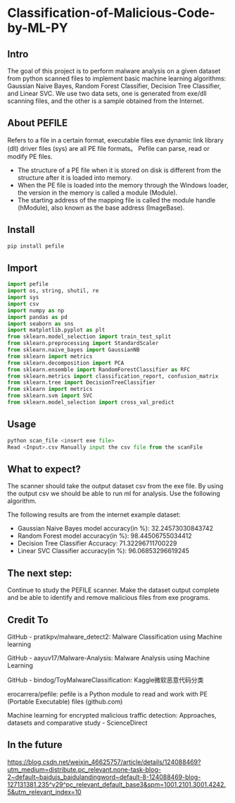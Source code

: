 # Classification-of-Malicious-Code-by-ML-PY

## Intro
The goal of this project is to perform malware analysis on a given dataset from python scanned files to implement basic machine learning algorithms: Gaussian Naive Bayes, Random Forest Classifier, Decision Tree Classifier, and Linear SVC. We use two data sets, one is generated from exe/dll scanning files, and the other is a sample obtained from the Internet.

## About PEFILE
Refers to a file in a certain format, executable files exe dynamic link library (dll) driver files (sys) are all PE file formats。
Pefile can parse, read or modify PE files.
- The structure of a PE file when it is stored on disk is different from the structure after it is loaded into memory.
- When the PE file is loaded into the memory through the Windows loader, the version in the memory is called a module (Module).
- The starting address of the mapping file is called the module handle (hModule), also known as the base address (ImageBase).

## Install
````python
pip install pefile
```````````````````````
## Import
````python
import pefile
import os, string, shutil, re
import sys
import csv
import numpy as np
import pandas as pd
import seaborn as sns
import matplotlib.pyplot as plt
from sklearn.model_selection import train_test_split
from sklearn.preprocessing import StandardScaler
from sklearn.naive_bayes import GaussianNB
from sklearn import metrics 
from sklearn.decomposition import PCA
from sklearn.ensemble import RandomForestClassifier as RFC
from sklearn.metrics import classification_report, confusion_matrix
from sklearn.tree import DecisionTreeClassifier
from sklearn import metrics
from sklearn.svm import SVC
from sklearn.model_selection import cross_val_predict
`````````````````````````````````````````````````````````

## Usage
```````python
python scan_file <insert exe file>
Read <Input>.csv Manually input the csv file from the scanFile
```````````````````````````````````
## What to expect?
The scanner should take the output dataset csv from the exe file. By using the output csv we should be able to run ml for analysis. Use the following algorithm.

The following results are from the internet example dataset:
- Gaussian Naive Bayes model accuracy(in %): 32.24573030843742
- Random Forest model accuracy(in %): 98.44506755034412
- Decision Tree Classifier Accuracy: 71.32296711700229
- Linear SVC Classifier accuracy(in %): 96.06853296619245

## The next step:
Continue to study the PEFILE scanner. Make the dataset output complete and be able to identify and remove malicious files from exe programs.

## Credit To
GitHub - pratikpv/malware_detect2: Malware Classification using Machine learning

GitHub - aayuv17/Malware-Analysis: Malware Analysis using Machine Learning

GitHub - bindog/ToyMalwareClassification: Kaggle微软恶意代码分类

erocarrera/pefile: pefile is a Python module to read and work with PE (Portable Executable) files (github.com)

Machine learning for encrypted malicious traffic detection: Approaches, datasets and comparative study - ScienceDirect

## In the future
https://blog.csdn.net/weixin_46625757/article/details/124088469?utm_medium=distribute.pc_relevant.none-task-blog-2~default~baidujs_baidulandingword~default-8-124088469-blog-127131381.235^v29^pc_relevant_default_base3&spm=1001.2101.3001.4242.5&utm_relevant_index=10

